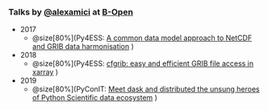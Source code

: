 
### Talks by [@alexamici](https://twitter.com/alexamici) at [B-Open](http://www.bopen.it)

 * 2017
   * @size[80%](Py4ESS: [A common data model approach to NetCDF and GRIB data harmonisation](https://gitpitch.com/alexamici/talks/master?p=Py4ESS) )
 * 2018
   * @size[80%](Py4ESS: [cfgrib: easy and efficient GRIB file access in xarray](https://gitpitch.com/alexamici/talks/master?p=Py4ESS-2018) )
 * 2019
   * @size[80%](PyConIT: [Meet dask and distributed the unsung heroes of Python Scientific data ecosystem](https://gitpitch.com/alexamici/talks/master?p=PyConX-2019) )
